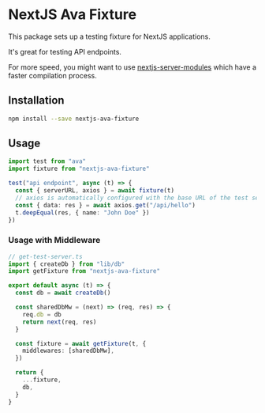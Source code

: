 # NextJS Ava Fixture

This package sets up a testing fixture for NextJS applications.

It's great for testing API endpoints.

For more speed, you might want to use [nextjs-server-modules](https://github.com/seamapi/nextjs-server-modules) which
have a faster compilation process.

## Installation

```sh
npm install --save nextjs-ava-fixture
```

## Usage

```ts
import test from "ava"
import fixture from "nextjs-ava-fixture"

test("api endpoint", async (t) => {
  const { serverURL, axios } = await fixture(t)
  // axios is automatically configured with the base URL of the test server
  const { data: res } = await axios.get("/api/hello")
  t.deepEqual(res, { name: "John Doe" })
})
```

### Usage with Middleware

```ts
// get-test-server.ts
import { createDb } from "lib/db"
import getFixture from "nextjs-ava-fixture"

export default async (t) => {
  const db = await createDb()

  const sharedDbMw = (next) => (req, res) => {
    req.db = db
    return next(req, res)
  }

  const fixture = await getFixture(t, {
    middlewares: [sharedDbMw],
  })

  return {
    ...fixture,
    db,
  }
}
```
